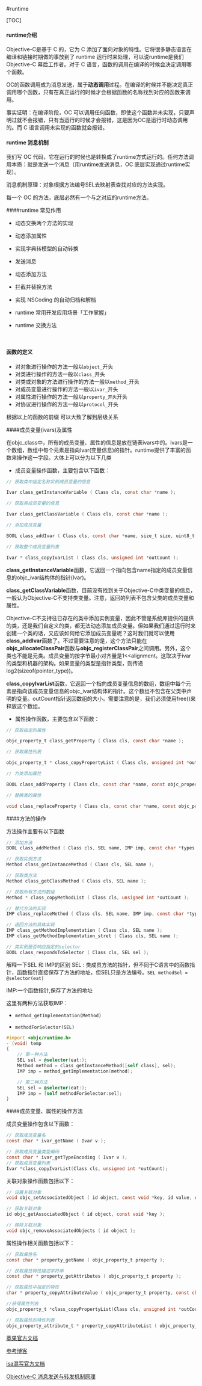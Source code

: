 #runtime

[TOC]



#### runtime介绍

Objective-C是基于 C 的，它为 C 添加了面向对象的特性。它将很多静态语言在编译和链接时期做的事放到了 runtime 运行时来处理，可以说runtime是我们 Objective-C 幕后工作者。对于 C 语言，函数的调用在编译的时候会决定调用哪个函数。

OC的函数调用成为消息发送，属于**动态调用**过程。在编译的时候并不能决定真正调用哪个函数，只有在真正运行的时候才会根据函数的名称找到对应的函数来调用。

事实证明：在编译阶段，OC 可以调用任何函数，即使这个函数并未实现，只要声明过就不会报错，只有当运行的时候才会报错，这是因为OC是运行时动态调用的。而 C 语言调用未实现的函数就会报错。

#### runtime 消息机制

我们写 OC 代码，它在运行的时候也是转换成了runtime方式运行的。任何方法调用本质：就是发送一个消息（用runtime发送消息，OC 底层实现通过runtime实现）。

消息机制原理：对象根据方法编号SEL去映射表查找对应的方法实现。

每一个 OC 的方法，底层必然有一个与之对应的runtime方法。



####runtime 常见作用

- 动态交换两个方法的实现

- 动态添加属性

- 实现字典转模型的自动转换

- 发送消息

- 动态添加方法

- 拦截并替换方法

- 实现 NSCoding 的自动归档和解档

- runtime 常用开发应用场景「工作掌握」

- runtime 交换方法

  ​


#### 函数的定义

- 对对象进行操作的方法一般以`object_`开头
- 对类进行操作的方法一般以`class_`开头
- 对类或对象的方法进行操作的方法一般以`method_`开头
- 对成员变量进行操作的方法一般以`ivar_`开头
- 对属性进行操作的方法一般以`property_开头`开头
- 对协议进行操作的方法一般以`protocol_`开头

根据以上的函数的前缀 可以大致了解到层级关系



####成员变量(ivars)及属性

在objc_class中，所有的成员变量、属性的信息是放在链表ivars中的。ivars是一个数组，数组中每个元素是指向Ivar(变量信息)的指针。runtime提供了丰富的函数来操作这一字段。大体上可以分为以下几类

- 成员变量操作函数，主要包含以下函数：

```objective-c
// 获取类中指定名称实例成员变量的信息

Ivar class_getInstanceVariable ( Class cls, const char *name );

// 获取类成员变量的信息

Ivar class_getClassVariable ( Class cls, const char *name );

// 添加成员变量

BOOL class_addIvar ( Class cls, const char *name, size_t size, uint8_t alignment, const char *types );

// 获取整个成员变量列表

Ivar * class_copyIvarList ( Class cls, unsigned int *outCount );
```

**class_getInstanceVariable**函数，它返回一个指向包含name指定的成员变量信息的objc_ivar结构体的指针(Ivar)。

**class_getClassVariable**函数，目前没有找到关于Objective-C中类变量的信息，一般认为Objective-C不支持类变量。注意，返回的列表不包含父类的成员变量和属性。

Objective-C不支持往已存在的类中添加实例变量，因此不管是系统库提供的提供的类，还是我们自定义的类，都无法动态添加成员变量。但如果我们通过运行时来创建一个类的话，又应该如何给它添加成员变量呢？这时我们就可以使用**class_addIvar**函数了。不过需要注意的是，这个方法只能在**objc_allocateClassPair**函数与**objc_registerClassPair**之间调用。另外，这个类也不能是元类。成员变量的按字节最小对齐量是1<<alignment。这取决于ivar的类型和机器的架构。如果变量的类型是指针类型，则传递log2(sizeof(pointer_type))。

**class_copyIvarList**函数，它返回一个指向成员变量信息的数组，数组中每个元素是指向该成员变量信息的objc_ivar结构体的指针。这个数组不包含在父类中声明的变量。outCount指针返回数组的大小。需要注意的是，我们必须使用free()来释放这个数组。


- 属性操作函数，主要包含以下函数：

```objective-c
// 获取指定的属性

objc_property_t class_getProperty ( Class cls, const char *name );

// 获取属性列表

objc_property_t * class_copyPropertyList ( Class cls, unsigned int *outCount );

// 为类添加属性

BOOL class_addProperty ( Class cls, const char *name, const objc_property_attribute_t *attributes, unsigned int attributeCount );

// 替换类的属性

void class_replaceProperty ( Class cls, const char *name, const objc_property_attribute_t *attributes, unsigned int attributeCount );
```


####方法的操作

方法操作主要有以下函数

```objective-c
// 添加方法
BOOL class_addMethod ( Class cls, SEL name, IMP imp, const char *types );

// 获取实例方法
Method class_getInstanceMethod ( Class cls, SEL name );

// 获取类方法
Method class_getClassMethod ( Class cls, SEL name );

// 获取所有方法的数组
Method * class_copyMethodList ( Class cls, unsigned int *outCount );

// 替代方法的实现
IMP class_replaceMethod ( Class cls, SEL name, IMP imp, const char *types );

// 返回方法的具体实现
IMP class_getMethodImplementation ( Class cls, SEL name );
IMP class_getMethodImplementation_stret ( Class cls, SEL name );

// 类实例是否响应指定的selector
BOOL class_respondsToSelector ( Class cls, SEL sel );
```

解释一下SEL 和 IMP的区别
SEL : 类成员方法的指针，但不同于C语言中的函数指针，函数指针直接保存了方法的地址，但SEL只是方法编号。`SEL methodSel = @selector(eat)`

IMP:一个函数指针,保存了方法的地址

这里有两种方法获取IMP：

- `method_getImplementation(Method)`

- `methodForSelector(SEL)`

```objective-c
#import <objc/runtime.h>
- (void) temp
{
    // 第一种方法
    SEL sel = @selector(eat:);
    Method method = class_getInstanceMethod([self class], sel);
    IMP imp = method_getImplementation(method);

    // 第二种方法
    SEL sel = @selector(eat:);
    IMP imp = [self methodForSelector:sel];
}
```

####成员变量、属性的操作方法

成员变量操作包含以下函数：

```objective-c
// 获取成员变量名
const char * ivar_getName ( Ivar v );

// 获取成员变量类型编码
const char * ivar_getTypeEncoding ( Ivar v );
// 获取成员变量列表
Ivar *class_copyIvarList(Class cls, unsigned int *outCount);
```

关联对象操作函数包括以下：

```objective-c
// 设置关联对象
void objc_setAssociatedObject ( id object, const void *key, id value, objc_AssociationPolicy policy );

// 获取关联对象
id objc_getAssociatedObject ( id object, const void *key );

// 移除关联对象
void objc_removeAssociatedObjects ( id object );
```

属性操作相关函数包括以下：

```objective-c
// 获取属性名
const char * property_getName ( objc_property_t property );

// 获取属性特性描述字符串
const char * property_getAttributes ( objc_property_t property );

// 获取属性中指定的特性
char * property_copyAttributeValue ( objc_property_t property, const char *attributeName );

//获得属性列表
objc_property_t *class_copyPropertyList(Class cls, unsigned int *outCount)

// 获取属性的特性列表
objc_property_attribute_t * property_copyAttributeList ( objc_property_t property, unsigned int *outCount );
```

[苹果官方文档](https://developer.apple.com/documentation/objectivec/objective_c_runtime?language=objc)

[参考博客](http://yulingtianxia.com/blog/2014/11/05/objective-c-runtime/)

[isa混写官方文档](https://developer.apple.com/library/content/documentation/Cocoa/Conceptual/KeyValueObserving/Articles/KVOImplementation.html)

[Objective-C 消息发送与转发机制原理](http://yulingtianxia.com/blog/2016/06/15/Objective-C-Message-Sending-and-Forwarding/)



